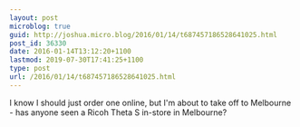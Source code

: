 ```yaml
---
layout: post
microblog: true
guid: http://joshua.micro.blog/2016/01/14/t687457186528641025.html
post_id: 36330
date: 2016-01-14T13:12:20+1100
lastmod: 2019-07-30T17:41:25+1100
type: post
url: /2016/01/14/t687457186528641025.html
---
```

I know I should just order one online, but I'm about to take off to Melbourne - has anyone seen a Ricoh Theta S in-store in Melbourne?
